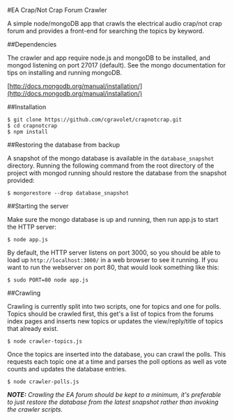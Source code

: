 #EA Crap/Not Crap Forum Crawler

A simple node/mongoDB app that crawls the electrical audio crap/not crap forum
and provides a front-end for searching the topics by keyword.

##Dependencies

The crawler and app require node.js and mongoDB to be installed, and mongod
listening on port 27017 (default). See the mongo documentation for tips on
installing and running mongoDB.

[http://docs.mongodb.org/manual/installation/](http://docs.mongodb.org/manual/installation/)

##Installation

	$ git clone https://github.com/cgravolet/crapnotcrap.git
	$ cd crapnotcrap
	$ npm install

##Restoring the database from backup

A snapshot of the mongo database is available in the `database_snapshot`
directory. Running the following command from the root directory of the
project with mongod running should restore the database from the snapshot
provided:

	$ mongorestore --drop database_snapshot

##Starting the server

Make sure the mongo database is up and running, then run app.js to start the HTTP
server:

	$ node app.js

By default, the HTTP server listens on port 3000, so you should be able to load
up `http://localhost:3000/` in a web browser to see it running. If you want to
run the webserver on port 80, that would look something like this:

	$ sudo PORT=80 node app.js

##Crawling

Crawling is currently split into two scripts, one for topics and one for polls.
Topics should be crawled first, this get's a list of topics from the forums
index pages and inserts new topics or updates the view/reply/title of topics
that already exist.

	$ node crawler-topics.js

Once the topics are inserted into the database, you can crawl the polls. This
requests each topic one at a time and parses the poll options as well as vote
counts and updates the database entries.

	$ node crawler-polls.js

*__NOTE:__ Crawling the EA forum should be kept to a minimum, it's preferable to
just restore the database from the latest snapshot rather than invoking the
crawler scripts.*

